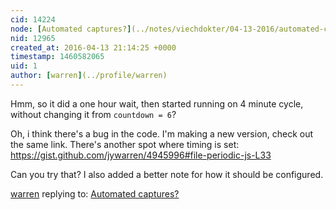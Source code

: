 ```yaml
---
cid: 14224
node: [Automated captures?](../notes/viechdokter/04-13-2016/automated-captures)
nid: 12965
created_at: 2016-04-13 21:14:25 +0000
timestamp: 1460582065
uid: 1
author: [warren](../profile/warren)
---
```


Hmm, so it did a one hour wait, then started running on 4 minute cycle, without changing it from `countdown = 6`? 

Oh, i think there's a bug in the code. I'm making a new version, check out the same link. There's another spot where timing is set: https://gist.github.com/jywarren/4945996#file-periodic-js-L33

Can you try that? I also added a better note for how it should be configured. 

[warren](../profile/warren) replying to: [Automated captures?](../notes/viechdokter/04-13-2016/automated-captures)

